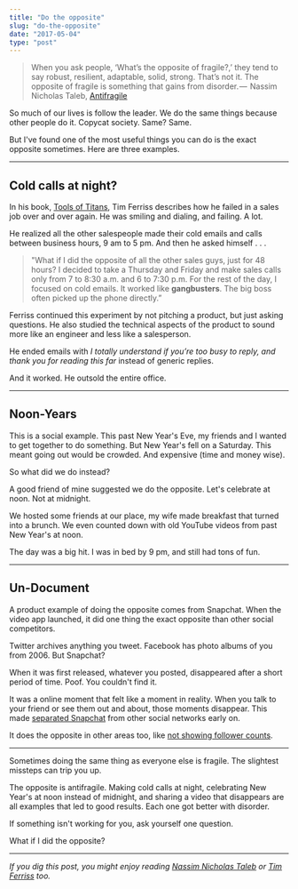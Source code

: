 ```yaml
---
title: "Do the opposite"
slug: "do-the-opposite"
date: "2017-05-04"
type: "post"
---
```


> When you ask people, ‘What’s the opposite of fragile?,’ they tend to say robust, resilient, adaptable, solid, strong. That’s not it. The opposite of fragile is something that gains from disorder. —  Nassim Nicholas Taleb, [Antifragile](http://people.hotdogsandeggs.com/nassim-nicholas-taleb)

So much of our lives is follow the leader. We do the same things because other people do it. Copycat society. Same? Same. 

But I've found one of the most useful things you can do is the exact opposite sometimes. Here are three examples. 

* * * 

## Cold calls at night? 

In his book, [Tools of Titans](https://www.amazon.com/Tools-Titans-Billionaires-World-Class-Performers/dp/1328683788), Tim Ferriss describes how he failed in a sales job over and over again. He was smiling and dialing, and failing. A lot. 

He realized all the other salespeople made their cold emails and calls between business hours, 9 am to 5 pm. And then he asked himself . . . 

> "What if I did the opposite of all the other sales guys, just for 48 hours? I decided to take a Thursday and Friday and make sales calls only from 7 to 8:30 a.m. and 6 to 7:30 p.m. For the rest of the day, I focused on cold emails. It worked like **gangbusters**. The big boss often picked up the phone directly.”

Ferriss continued this experiment by not pitching a product, but just asking questions. He also studied the technical aspects of the product to sound more like an engineer and less like a salesperson. 

He ended emails with *I totally understand if you’re too busy to reply, and thank you for reading this far* instead of generic replies. 

And it worked. He outsold the entire office. 

* * * 

## Noon-Years 

This is a social example. This past New Year's Eve, my friends and I wanted to get together to do something. But New Year's fell on a Saturday. This meant going out would be crowded. And expensive (time and money wise). 

So what did we do instead? 

A good friend of mine suggested we do the opposite. Let's celebrate at noon. Not at midnight. 

We hosted some friends at our place, my wife made breakfast that turned into a brunch. We even counted down with old YouTube videos from past New Year's at noon. 

The day was a big hit. I was in bed by 9 pm, and still had tons of fun. 

* * * 

## Un-Document

A product example of doing the opposite comes from Snapchat. When the video app launched, it did one thing the exact opposite than other social competitors. 

Twitter archives anything you tweet. Facebook has photo albums of you from 2006. But Snapchat? 

When it was first released, whatever you posted, disappeared after a short period of time. Poof. You couldn't find it. 

It was a online moment that felt like a moment in reality. When you talk to your friend or see them out and about, those moments disappear. This made [separated Snapchat](https://www.garyvaynerchuk.com/the-snap-generation-a-guide-to-snapchats-history/) from other social networks early on. 

It does the opposite in other areas too, like [not showing follower counts](https://m.signalvnoise.com/the-intimidating-zero-4d90fcdcc3b2).

* * * 

Sometimes doing the same thing as everyone else is fragile. The slightest missteps can trip you up. 

The opposite is antifragile. Making cold calls at night, celebrating New Year's at noon instead of midnight, and sharing a video that disappears are all examples that led to good results. Each one got better with disorder. 

If something isn't working for you, ask yourself one question. 

What if I did the opposite? 

* * * 

*If you dig this post, you might enjoy reading [Nassim Nicholas Taleb](http://people.hotdogsandeggs.com/nassim-nicholas-taleb) or [Tim Ferriss](https://www.amazon.com/Tools-Titans-Billionaires-World-Class-Performers/dp/1328683788) too.*





